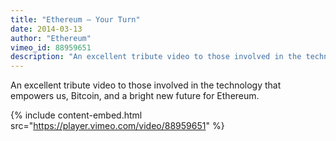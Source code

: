 ```yaml
---
title: "Ethereum – Your Turn"
date: 2014-03-13
author: "Ethereum"
vimeo_id: 88959651
description: "An excellent tribute video to those involved in the technology that empowers us, Bitcoin, and a bright new future for Ethereum."
---
```


An excellent tribute video to those involved in the technology that empowers us, Bitcoin, and a bright new future for Ethereum.

{% include content-embed.html
  src="https://player.vimeo.com/video/88959651"
%}

